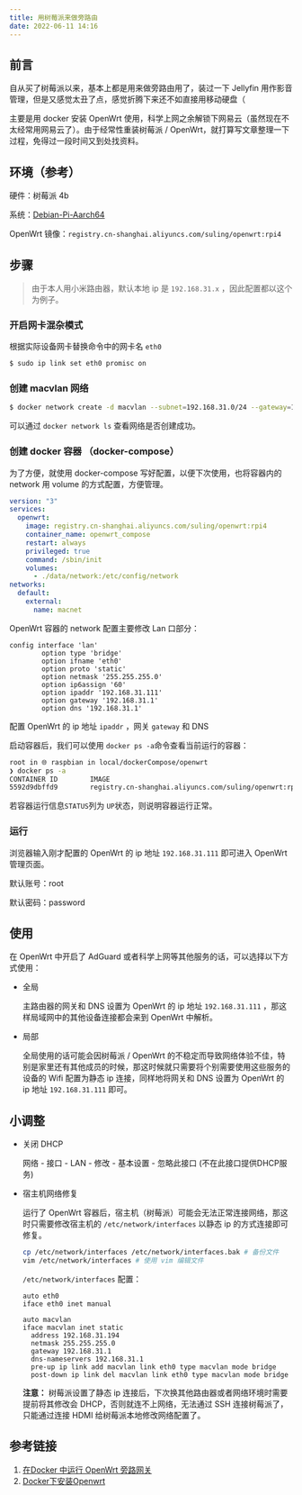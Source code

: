 ```yaml
---
title: 用树莓派来做旁路由
date: 2022-06-11 14:16
---
```




## 前言

自从买了树莓派以来，基本上都是用来做旁路由用了，装过一下 Jellyfin 用作影音管理，但是又感觉太丑了点，感觉折腾下来还不如直接用移动硬盘（

主要是用 docker 安装 OpenWrt 使用，科学上网之余解锁下网易云（虽然现在不太经常用网易云了）。由于经常性重装树莓派 / OpenWrt，就打算写文章整理一下过程，免得过一段时间又到处找资料。

## 环境（参考）

硬件：树莓派 4b

系统：[Debian-Pi-Aarch64](https://github.com/openfans-community-offical/Debian-Pi-Aarch64)

OpenWrt 镜像：`registry.cn-shanghai.aliyuncs.com/suling/openwrt:rpi4`

## 步骤

> 由于本人用小米路由器，默认本地 ip 是 `192.168.31.x` ，因此配置都以这个为例子。
> 

### 开启网卡混杂模式

根据实际设备网卡替换命令中的网卡名 `eth0` 

```bash
$ sudo ip link set eth0 promisc on
```

### 创建 macvlan 网络

```bash
$ docker network create -d macvlan --subnet=192.168.31.0/24 --gateway=192.168.31.1 -o parent=eth0 macnet
```

可以通过 `docker network ls` 查看网络是否创建成功。

### 创建 docker 容器 （docker-compose）

为了方便，就使用 docker-compose 写好配置，以便下次使用，也将容器内的 network 用 volume 的方式配置，方便管理。

```yaml
version: "3"
services:
  openwrt:
    image: registry.cn-shanghai.aliyuncs.com/suling/openwrt:rpi4
    container_name: openwrt_compose
    restart: always
    privileged: true
    command: /sbin/init
    volumes:
      - ./data/network:/etc/config/network
networks:
  default:
    external:
      name: macnet
```

OpenWrt 容器的 network 配置主要修改 Lan 口部分：

```
config interface 'lan'
        option type 'bridge'
        option ifname 'eth0'
        option proto 'static'
        option netmask '255.255.255.0'
        option ip6assign '60'
        option ipaddr '192.168.31.111'
        option gateway '192.168.31.1'
        option dns '192.168.31.1'
```

配置 OpenWrt 的 ip 地址 `ipaddr` ，网关 `gateway` 和 DNS 

启动容器后，我们可以使用 `docker ps -a`命令查看当前运行的容器：

```bash
root in 🌐 raspbian in local/dockerCompose/openwrt 
❯ docker ps -a
CONTAINER ID        IMAGE                                                   COMMAND                  CREATED             STATUS              PORTS               NAMES
5592d9dbffd9        registry.cn-shanghai.aliyuncs.com/suling/openwrt:rpi4   "/sbin/init"             14 hours ago        Up 13 hours                             openwrt_compose
```

若容器运行信息`STATUS`列为 `UP`状态，则说明容器运行正常。

### 运行

浏览器输入刚才配置的 OpenWrt 的 ip 地址 `192.168.31.111` 即可进入 OpenWrt 管理页面。

默认账号：root

默认密码：password

## 使用

在 OpenWrt 中开启了 AdGuard 或者科学上网等其他服务的话，可以选择以下方式使用：

- 全局
  
    主路由器的网关和 DNS 设置为 OpenWrt 的 ip 地址 `192.168.31.111` ，那这样局域网中的其他设备连接都会来到 OpenWrt 中解析。
    
- 局部
  
    全局使用的话可能会因树莓派 / OpenWrt 的不稳定而导致网络体验不佳，特别是家里还有其他成员的时候，那这时候就只需要将个别需要使用这些服务的设备的 Wifi 配置为静态 ip 连接，同样地将网关和 DNS 设置为 OpenWrt 的 ip 地址 `192.168.31.111` 即可。
    

## 小调整

- 关闭 DHCP
  
    网络 - 接口 - LAN - 修改 - 基本设置 - 忽略此接口 (不在此接口提供DHCP服务)
    
- 宿主机网络修复
  
    运行了 OpenWrt 容器后，宿主机（树莓派）可能会无法正常连接网络，那这时只需要修改宿主机的 `/etc/network/interfaces` 以静态 ip 的方式连接即可修复。
    
    ```bash
    cp /etc/network/interfaces /etc/network/interfaces.bak # 备份文件
    vim /etc/network/interfaces # 使用 vim 编辑文件
    ```
    
    `/etc/network/interfaces` 配置：
    
    ```
    auto eth0
    iface eth0 inet manual
    
    auto macvlan
    iface macvlan inet static
      address 192.168.31.194
      netmask 255.255.255.0
      gateway 192.168.31.1
      dns-nameservers 192.168.31.1
      pre-up ip link add macvlan link eth0 type macvlan mode bridge
      post-down ip link del macvlan link eth0 type macvlan mode bridge
    ```
    
    **注意：** 树莓派设置了静态 ip 连接后，下次换其他路由器或者网络环境时需要提前将其修改会 DHCP，否则就连不上网络，无法通过 SSH 连接树莓派了，只能通过连接 HDMI 给树莓派本地修改网络配置了。



## 参考链接

1. [在Docker 中运行 OpenWrt 旁路网关](https://mlapp.cn/376.html?from=donaldxdonald)
2. [Docker下安装Openwrt](https://touchren.pub/2020/11/16/openwrt-in-docker?from=donaldxdonald)